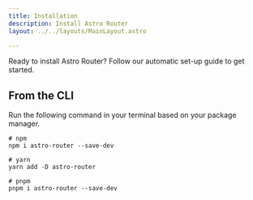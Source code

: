 ```yaml
---
title: Installation
description: Install Astro Router
layout: ../../layouts/MainLayout.astro

---
```

Ready to install Astro Router? Follow our automatic set-up guide to get started.


## From the CLI

Run the following command in your terminal based on your package manager.


```shell
# npm
npm i astro-router --save-dev

# yarn
yarn add -D astro-router

# pnpm
pnpm i astro-router --save-dev
```

